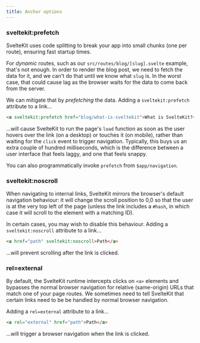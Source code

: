 ```yaml
---
title: Anchor options
---
```


### sveltekit:prefetch

SvelteKit uses code splitting to break your app into small chunks (one per route), ensuring fast startup times.

For _dynamic_ routes, such as our `src/routes/blog/[slug].svelte` example, that's not enough. In order to render the blog post, we need to fetch the data for it, and we can't do that until we know what `slug` is. In the worst case, that could cause lag as the browser waits for the data to come back from the server.

We can mitigate that by _prefetching_ the data. Adding a `sveltekit:prefetch` attribute to a link...

```html
<a sveltekit:prefetch href="blog/what-is-sveltekit">What is SvelteKit?</a>
```

...will cause SvelteKit to run the page's `load` function as soon as the user hovers over the link (on a desktop) or touches it (on mobile), rather than waiting for the `click` event to trigger navigation. Typically, this buys us an extra couple of hundred milliseconds, which is the difference between a user interface that feels laggy, and one that feels snappy.

You can also programmatically invoke `prefetch` from `$app/navigation`.

### sveltekit:noscroll

When navigating to internal links, SvelteKit mirrors the browser's default navigation behaviour: it will change the scroll position to 0,0 so that the user is at the very top left of the page (unless the link includes a `#hash`, in which case it will scroll to the element with a matching ID).

In certain cases, you may wish to disable this behaviour. Adding a `sveltekit:noscroll` attribute to a link...

```html
<a href="path" sveltekit:noscroll>Path</a>
```

...will prevent scrolling after the link is clicked.

### rel=external

By default, the SvelteKit runtime intercepts clicks on `<a>` elements and bypasses the normal browser navigation for relative (same-origin) URLs that match one of your page routes. We sometimes need to tell SvelteKit that certain links need to be be handled by normal browser navigation.

Adding a `rel=external` attribute to a link...

```html
<a rel="external" href="path">Path</a>
```

...will trigger a browser navigation when the link is clicked.
